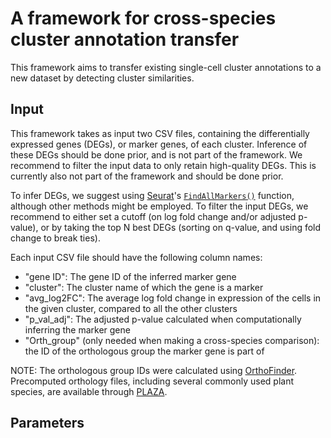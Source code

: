 # A framework for cross-species cluster annotation transfer
This framework aims to transfer existing single-cell cluster annotations to a new dataset by detecting cluster similarities.

## Input
This framework takes as input two CSV files, containing the differentially expressed genes (DEGs), or marker genes, of each cluster. Inference of these DEGs should be done prior, and is not part of the framework. We recommend to filter the input data to only retain high-quality DEGs. This is currently also not part of the framework and should be done prior.

To infer DEGs, we suggest using [Seurat](https://satijalab.org/seurat/)'s [`FindAllMarkers()`](https://www.rdocumentation.org/packages/Seurat/versions/5.0.3/topics/FindAllMarkers) function, although other methods might be employed. To filter the input DEGs, we recommend to either set a cutoff (on log fold change and/or adjusted p-value), or by taking the top N best DEGs (sorting on q-value, and using fold change to break ties).

Each input CSV file should have the following column names:
- "gene ID": The gene ID of the inferred marker gene
- "cluster": The cluster name of which the gene is a marker
- "avg_log2FC": The average log fold change in expression of the cells in the given cluster, compared to all the other clusters 
- "p_val_adj": The adjusted p-value calculated when computationally inferring the marker gene
- "Orth_group" (only needed when making a cross-species comparison): the ID of the orthologous group the marker gene is part of

NOTE: The orthologous group IDs were calculated using [OrthoFinder](https://github.com/davidemms/OrthoFinder). Precomputed orthology files, including several commonly used plant species, are available through [PLAZA](https://bioinformatics.psb.ugent.be/plaza/).

## Parameters

